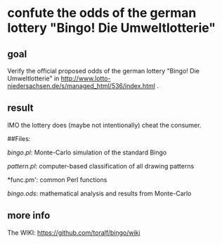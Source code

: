 # confute the odds of the german lottery "Bingo! Die Umweltlotterie"

## goal
Verify the official proposed odds of the german lottery "Bingo! Die Umweltlotterie" in http://www.lotto-niedersachsen.de/s/managed_html/536/index.html .

## result
IMO the lottery does (maybe not intentionally) cheat the consumer.

##Files:

*bingo.pl*:		Monte-Carlo simulation of the standard Bingo

*pattern.pl*:	computer-based classification of all drawing patterns

*func.pm':		common Perl functions

*bingo.ods*:	mathematical analysis and results from Monte-Carlo

## more info
The WIKI: https://github.com/toralf/bingo/wiki
